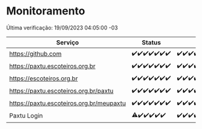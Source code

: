 # Monitoramento

Última verificação: 19/09/2023 04:05:00 -03

|Serviço|Status|Últimas 24h|
|---|---|---|
|https://github.com|<span title="2023-09-12: OK=25">✔️</span><span title="2023-09-13: OK=31">✔️</span><span title="2023-09-14: OK=24">✔️</span><span title="2023-09-15: OK=24">✔️</span><span title="2023-09-16: OK=24">✔️</span><span title="2023-09-17: OK=24">✔️</span><span title="2023-09-18: OK=7">✔️</span>|<span title="18/09/2023 04:05:00 -03 : 200">✔️</span><span title="18/09/2023 05:08:00 -03 : 200">✔️</span><span title="18/09/2023 06:06:00 -03 : 200">✔️</span><span title="18/09/2023 07:06:00 -03 : 200">✔️</span><span title="18/09/2023 08:03:00 -03 : 200">✔️</span><span title="18/09/2023 09:11:00 -03 : 200">✔️</span><span title="18/09/2023 10:08:00 -03 : 200">✔️</span><span title="18/09/2023 11:05:00 -03 : 200">✔️</span><span title="18/09/2023 12:06:00 -03 : 200">✔️</span><span title="18/09/2023 13:07:00 -03 : 200">✔️</span><span title="18/09/2023 14:04:00 -03 : 200">✔️</span><span title="18/09/2023 15:07:00 -03 : 200">✔️</span><span title="18/09/2023 16:03:00 -03 : 200">✔️</span><span title="18/09/2023 17:06:00 -03 : 200">✔️</span><span title="18/09/2023 18:04:00 -03 : 200">✔️</span><span title="18/09/2023 19:04:00 -03 : 200">✔️</span><span title="18/09/2023 20:04:00 -03 : 200">✔️</span><span title="18/09/2023 21:28:00 -03 : 200">✔️</span><span title="18/09/2023 22:41:00 -03 : 200">✔️</span><span title="18/09/2023 23:14:00 -03 : 200">✔️</span><span title="19/09/2023 00:06:00 -03 : 200">✔️</span><span title="19/09/2023 01:07:00 -03 : 200">✔️</span><span title="19/09/2023 02:04:00 -03 : 200">✔️</span><span title="19/09/2023 03:08:00 -03 : 200">✔️</span><span title="19/09/2023 04:05:00 -03 : 200">✔️</span>|
|https://paxtu.escoteiros.org.br|<span title="2023-09-12: OK=25">✔️</span><span title="2023-09-13: OK=31">✔️</span><span title="2023-09-14: OK=24">✔️</span><span title="2023-09-15: OK=24">✔️</span><span title="2023-09-16: OK=24">✔️</span><span title="2023-09-17: OK=24">✔️</span><span title="2023-09-18: OK=7">✔️</span>|<span title="18/09/2023 04:05:00 -03 : 200">✔️</span><span title="18/09/2023 05:08:00 -03 : 200">✔️</span><span title="18/09/2023 06:06:00 -03 : 200">✔️</span><span title="18/09/2023 07:06:00 -03 : 200">✔️</span><span title="18/09/2023 08:03:00 -03 : 200">✔️</span><span title="18/09/2023 09:11:00 -03 : 200">✔️</span><span title="18/09/2023 10:08:00 -03 : 200">✔️</span><span title="18/09/2023 11:05:00 -03 : 200">✔️</span><span title="18/09/2023 12:06:00 -03 : 200">✔️</span><span title="18/09/2023 13:07:00 -03 : 200">✔️</span><span title="18/09/2023 14:04:00 -03 : 200">✔️</span><span title="18/09/2023 15:07:00 -03 : 200">✔️</span><span title="18/09/2023 16:03:00 -03 : 200">✔️</span><span title="18/09/2023 17:06:00 -03 : 200">✔️</span><span title="18/09/2023 18:04:00 -03 : 200">✔️</span><span title="18/09/2023 19:04:00 -03 : 200">✔️</span><span title="18/09/2023 20:04:00 -03 : 200">✔️</span><span title="18/09/2023 21:28:00 -03 : 200">✔️</span><span title="18/09/2023 22:41:00 -03 : 200">✔️</span><span title="18/09/2023 23:14:00 -03 : 200">✔️</span><span title="19/09/2023 00:06:00 -03 : 200">✔️</span><span title="19/09/2023 01:07:00 -03 : 200">✔️</span><span title="19/09/2023 02:04:00 -03 : 200">✔️</span><span title="19/09/2023 03:08:00 -03 : 200">✔️</span><span title="19/09/2023 04:05:00 -03 : 200">✔️</span>|
|https://escoteiros.org.br|<span title="2023-09-12: OK=25">✔️</span><span title="2023-09-13: OK=31">✔️</span><span title="2023-09-14: OK=24">✔️</span><span title="2023-09-15: OK=24">✔️</span><span title="2023-09-16: OK=24">✔️</span><span title="2023-09-17: OK=24">✔️</span><span title="2023-09-18: OK=7">✔️</span>|<span title="18/09/2023 04:05:00 -03 : 200">✔️</span><span title="18/09/2023 05:08:00 -03 : 200">✔️</span><span title="18/09/2023 06:06:00 -03 : 200">✔️</span><span title="18/09/2023 07:06:00 -03 : 200">✔️</span><span title="18/09/2023 08:03:00 -03 : 200">✔️</span><span title="18/09/2023 09:11:00 -03 : 200">✔️</span><span title="18/09/2023 10:08:00 -03 : 200">✔️</span><span title="18/09/2023 11:05:00 -03 : 200">✔️</span><span title="18/09/2023 12:06:00 -03 : 200">✔️</span><span title="18/09/2023 13:07:00 -03 : 200">✔️</span><span title="18/09/2023 14:04:00 -03 : 200">✔️</span><span title="18/09/2023 15:07:00 -03 : 200">✔️</span><span title="18/09/2023 16:03:00 -03 : 200">✔️</span><span title="18/09/2023 17:06:00 -03 : 200">✔️</span><span title="18/09/2023 18:04:00 -03 : 200">✔️</span><span title="18/09/2023 19:04:00 -03 : 200">✔️</span><span title="18/09/2023 20:04:00 -03 : 200">✔️</span><span title="18/09/2023 21:28:00 -03 : 200">✔️</span><span title="18/09/2023 22:41:00 -03 : 200">✔️</span><span title="18/09/2023 23:14:00 -03 : 200">✔️</span><span title="19/09/2023 00:06:00 -03 : 200">✔️</span><span title="19/09/2023 01:07:00 -03 : 200">✔️</span><span title="19/09/2023 02:04:00 -03 : 200">✔️</span><span title="19/09/2023 03:08:00 -03 : 200">✔️</span><span title="19/09/2023 04:05:00 -03 : 200">✔️</span>|
|https://paxtu.escoteiros.org.br/paxtu|<span title="2023-09-12: OK=25">✔️</span><span title="2023-09-13: OK=31">✔️</span><span title="2023-09-14: OK=24">✔️</span><span title="2023-09-15: OK=24">✔️</span><span title="2023-09-16: OK=24">✔️</span><span title="2023-09-17: OK=24">✔️</span><span title="2023-09-18: OK=7">✔️</span>|<span title="18/09/2023 04:05:00 -03 : 200">✔️</span><span title="18/09/2023 05:08:00 -03 : 200">✔️</span><span title="18/09/2023 06:06:00 -03 : 200">✔️</span><span title="18/09/2023 07:06:00 -03 : 200">✔️</span><span title="18/09/2023 08:03:00 -03 : 200">✔️</span><span title="18/09/2023 09:11:00 -03 : 200">✔️</span><span title="18/09/2023 10:08:00 -03 : 200">✔️</span><span title="18/09/2023 11:05:00 -03 : 200">✔️</span><span title="18/09/2023 12:06:00 -03 : 200">✔️</span><span title="18/09/2023 13:07:00 -03 : 200">✔️</span><span title="18/09/2023 14:04:00 -03 : 200">✔️</span><span title="18/09/2023 15:07:00 -03 : 200">✔️</span><span title="18/09/2023 16:03:00 -03 : 200">✔️</span><span title="18/09/2023 17:06:00 -03 : 200">✔️</span><span title="18/09/2023 18:04:00 -03 : 200">✔️</span><span title="18/09/2023 19:04:00 -03 : 200">✔️</span><span title="18/09/2023 20:04:00 -03 : 200">✔️</span><span title="18/09/2023 21:28:00 -03 : 200">✔️</span><span title="18/09/2023 22:41:00 -03 : 200">✔️</span><span title="18/09/2023 23:14:00 -03 : 200">✔️</span><span title="19/09/2023 00:07:00 -03 : 200">✔️</span><span title="19/09/2023 01:07:00 -03 : 200">✔️</span><span title="19/09/2023 02:04:00 -03 : 200">✔️</span><span title="19/09/2023 03:08:00 -03 : 200">✔️</span><span title="19/09/2023 04:05:00 -03 : 200">✔️</span>|
|https://paxtu.escoteiros.org.br/meupaxtu|<span title="2023-09-12: OK=25">✔️</span><span title="2023-09-13: OK=31">✔️</span><span title="2023-09-14: OK=24">✔️</span><span title="2023-09-15: OK=24">✔️</span><span title="2023-09-16: OK=24">✔️</span><span title="2023-09-17: OK=24">✔️</span><span title="2023-09-18: OK=7">✔️</span>|<span title="18/09/2023 04:05:00 -03 : 200">✔️</span><span title="18/09/2023 05:08:00 -03 : 200">✔️</span><span title="18/09/2023 06:06:00 -03 : 200">✔️</span><span title="18/09/2023 07:06:00 -03 : 200">✔️</span><span title="18/09/2023 08:03:00 -03 : 200">✔️</span><span title="18/09/2023 09:11:00 -03 : 200">✔️</span><span title="18/09/2023 10:08:00 -03 : 200">✔️</span><span title="18/09/2023 11:05:00 -03 : 200">✔️</span><span title="18/09/2023 12:06:00 -03 : 200">✔️</span><span title="18/09/2023 13:07:00 -03 : 200">✔️</span><span title="18/09/2023 14:04:00 -03 : 200">✔️</span><span title="18/09/2023 15:07:00 -03 : 200">✔️</span><span title="18/09/2023 16:03:00 -03 : 200">✔️</span><span title="18/09/2023 17:06:00 -03 : 200">✔️</span><span title="18/09/2023 18:04:00 -03 : 200">✔️</span><span title="18/09/2023 19:04:00 -03 : 200">✔️</span><span title="18/09/2023 20:04:00 -03 : 200">✔️</span><span title="18/09/2023 21:28:00 -03 : 200">✔️</span><span title="18/09/2023 22:41:00 -03 : 200">✔️</span><span title="18/09/2023 23:14:00 -03 : 200">✔️</span><span title="19/09/2023 00:07:00 -03 : 200">✔️</span><span title="19/09/2023 01:07:00 -03 : 200">✔️</span><span title="19/09/2023 02:04:00 -03 : 200">✔️</span><span title="19/09/2023 03:08:00 -03 : 200">✔️</span><span title="19/09/2023 04:05:00 -03 : 200">✔️</span>|
|Paxtu Login|<span title="2023-09-13: OK=24, Falhas=6">⚠️</span><span title="2023-09-14: OK=24">✔️</span><span title="2023-09-15: OK=24">✔️</span><span title="2023-09-16: OK=24">✔️</span><span title="2023-09-17: OK=24">✔️</span><span title="2023-09-18: OK=7">✔️</span>|<span title="18/09/2023 04:05:00 -03 : 200">✔️</span><span title="18/09/2023 05:08:00 -03 : 200">✔️</span><span title="18/09/2023 06:06:00 -03 : 200">✔️</span><span title="18/09/2023 07:06:00 -03 : 200">✔️</span><span title="18/09/2023 08:03:00 -03 : 200">✔️</span><span title="18/09/2023 09:11:00 -03 : 200">✔️</span><span title="18/09/2023 10:08:00 -03 : 200">✔️</span><span title="18/09/2023 11:05:00 -03 : 200">✔️</span><span title="18/09/2023 12:06:00 -03 : 200">✔️</span><span title="18/09/2023 13:07:00 -03 : 200">✔️</span><span title="18/09/2023 14:04:00 -03 : 200">✔️</span><span title="18/09/2023 15:07:00 -03 : 200">✔️</span><span title="18/09/2023 16:03:00 -03 : 200">✔️</span><span title="18/09/2023 17:06:00 -03 : 200">✔️</span><span title="18/09/2023 18:04:00 -03 : 200">✔️</span><span title="18/09/2023 19:04:00 -03 : 200">✔️</span><span title="18/09/2023 20:04:00 -03 : 200">✔️</span><span title="18/09/2023 21:28:00 -03 : 200">✔️</span><span title="18/09/2023 22:41:00 -03 : 200">✔️</span><span title="18/09/2023 23:14:00 -03 : 200">✔️</span><span title="19/09/2023 00:07:00 -03 : 200">✔️</span><span title="19/09/2023 01:07:00 -03 : 200">✔️</span><span title="19/09/2023 02:04:00 -03 : 200">✔️</span><span title="19/09/2023 03:08:00 -03 : 200">✔️</span><span title="19/09/2023 04:05:00 -03 : 200">✔️</span>|
